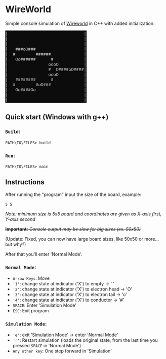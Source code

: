 # WireWorld
Simple console simulation of [Wireworld](https://en.wikipedia.org/wiki/Wireworld) in C++ with added initialization.

![preview](./preview.jpg)

## Quick start (Windows with g++)
### `Build`:
```console
PATH\TO\FILES> build
```

### `Run`:
```console
PATH\TO\FILES> main
```

## Instructions
After running the "program" input the size of the board, example:
```console
5 5
```
*Note: minimum size is 5x5 board and coordinates are given as X-axis first, Y-axis second*

~~**Important:** *Console output may be slow for big sizes (ex. 50x50)*~~

(Update: Fixed, you can now have large board sizes, like 50x50 or more... but why?)

After that you'll enter 'Normal Mode'.
### `Normal Mode`:
- `Arrow Keys`: Move
- `'1'`: change state at indicator ('X') to empty -> ' '
- `'2'`: change state at indicator ('X') to electron head -> 'O'
- `'3'`: change state at indicator ('X') to electron tail -> 'o'
- `'4'`: change state at indicator ('X') to conductor -> '#'
- `SPACE`: Enter 'Simulation Mode'
- `ESC`: Exit program

### `Simulation Mode`:
- `'e'`: exit 'Simulation Mode' -> enter 'Normal Mode'
- `'r'`: Restart simulation (loads the original state, from the last time you pressed `SPACE` in 'Normal Mode')
- `Any other key`: One step forward in 'Simulation'
